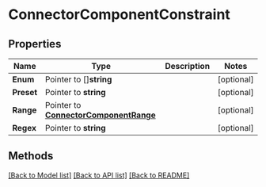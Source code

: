 # ConnectorComponentConstraint

## Properties

Name | Type | Description | Notes
------------ | ------------- | ------------- | -------------
**Enum** | Pointer to []**string** |  | [optional] 
**Preset** | Pointer to **string** |  | [optional] 
**Range** | Pointer to [**ConnectorComponentRange**](ConnectorComponentRange.md) |  | [optional] 
**Regex** | Pointer to **string** |  | [optional] 

## Methods


[[Back to Model list]](../README.md#documentation-for-models) [[Back to API list]](../README.md#documentation-for-api-endpoints) [[Back to README]](../README.md)


